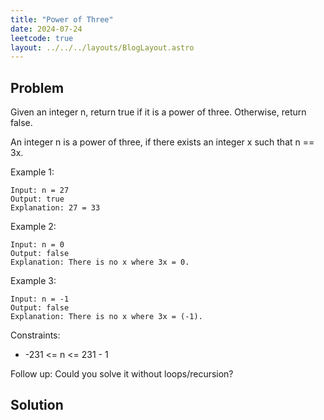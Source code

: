 ```yaml
---
title: "Power of Three"
date: 2024-07-24
leetcode: true
layout: ../../../layouts/BlogLayout.astro
---
```


## Problem

Given an integer n, return true if it is a power of three. Otherwise, return false.

An integer n is a power of three, if there exists an integer x such that n == 3x.

Example 1:

```text
Input: n = 27
Output: true
Explanation: 27 = 33
```

Example 2:

```text
Input: n = 0
Output: false
Explanation: There is no x where 3x = 0.
```

Example 3:

```text
Input: n = -1
Output: false
Explanation: There is no x where 3x = (-1).
```

Constraints:

- -231 <= n <= 231 - 1

Follow up: Could you solve it without loops/recursion?

## Solution

```java

```
